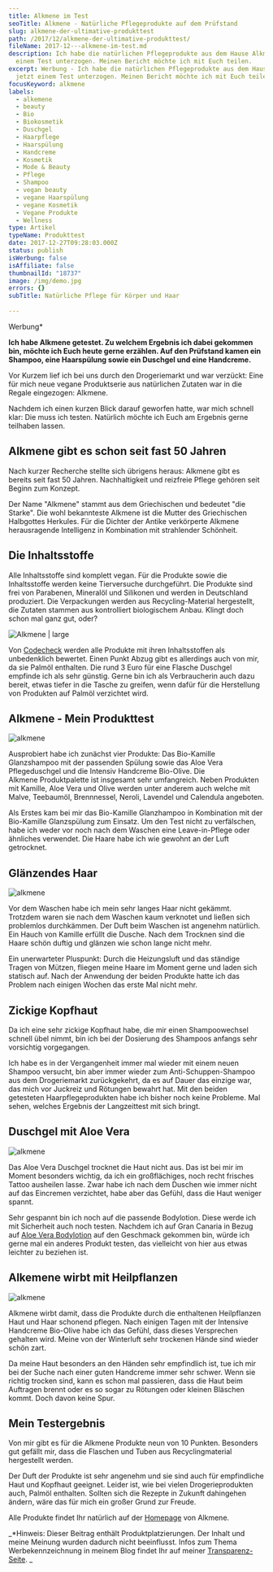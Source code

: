 ```yaml
---
title: Alkmene im Test
seoTitle: Alkmene - Natürliche Pflegeprodukte auf dem Prüfstand
slug: alkmene-der-ultimative-produkttest
path: /2017/12/alkmene-der-ultimative-produkttest/
fileName: 2017-12---alkmene-im-test.md
description: Ich habe die natürlichen Pflegeprodukte aus dem Hause Alkmene jetzt
  einem Test unterzogen. Meinen Bericht möchte ich mit Euch teilen.
excerpt: Werbung - Ich habe die natürlichen Pflegeprodukte aus dem Hause Alkmene
  jetzt einem Test unterzogen. Meinen Bericht möchte ich mit Euch teilen.
focusKeyword: alkmene
labels:
  - alkemene
  - beauty
  - Bio
  - Biokosmetik
  - Duschgel
  - Haarpflege
  - Haarspülung
  - Handcreme
  - Kosmetik
  - Mode & Beauty
  - Pflege
  - Shampoo
  - vegan beauty
  - vegane Haarspülung
  - vegane Kosmetik
  - Vegane Produkte
  - Wellness
type: Artikel
typeName: Produkttest
date: 2017-12-27T09:28:03.000Z
status: publish
isWerbung: false
isAffiliate: false
thumbnailId: "18737"
image: /img/demo.jpg
errors: {}
subTitle: Natürliche Pflege für Körper und Haar
  
---
```


Werbung\*

**Ich habe Alkmene getestet. Zu welchem Ergebnis ich dabei gekommen bin, möchte
ich Euch heute gerne erzählen. Auf den Prüfstand kamen ein Shampoo, eine
Haarspülung sowie ein Duschgel und eine Handcreme.**

Vor Kurzem lief ich bei uns durch den Drogeriemarkt und war verzückt: Eine für
mich neue vegane Produktserie aus natürlichen Zutaten war in die Regale
eingezogen: Alkmene.

Nachdem ich einen kurzen Blick darauf geworfen hatte, war mich schnell klar: Die
muss ich testen. Natürlich möchte ich Euch am Ergebnis gerne teilhaben lassen.

## Alkmene gibt es schon seit fast 50 Jahren

Nach kurzer Recherche stellte sich übrigens heraus: Alkmene gibt es bereits seit
fast 50 Jahren. Nachhaltigkeit und reizfreie Pflege gehören seit Beginn zum
Konzept.

Der Name "Alkmene" stammt aus dem Griechischen und bedeutet "die Starke". Die
wohl bekannteste Alkmene ist die Mutter des Griechischen Halbgottes Herkules.
Für die Dichter der Antike verkörperte Alkmene herausragende Intelligenz in
Kombination mit strahlender Schönheit.

## Die Inhaltsstoffe

Alle Inhaltsstoffe sind komplett vegan. Für die Produkte sowie die Inhaltsstoffe
werden keine Tierversuche durchgeführt. Die Produkte sind frei von Parabenen,
Mineralöl und Silikonen und werden in Deutschland produziert. Die Verpackungen
werden aus Recycling-Material hergestellt, die Zutaten stammen aus kontrolliert
biologischem Anbau. Klingt doch schon mal ganz gut, oder?

![Alkmene | large](http://cardamonchai.com/wp-content/uploads/2017/12/Alkmene-520x191.png)

Von [Codecheck](https://www.codecheck.info/product.search?q=alkmene&OK=Suchen)
werden alle Produkte mit ihren Inhaltsstoffen als unbedenklich bewertet. Einen
Punkt Abzug gibt es allerdings auch von mir, da sie Palmöl enthalten. Die rund 3
Euro für eine Flasche Duschgel empfinde ich als sehr günstig. Gerne bin ich als
Verbraucherin auch dazu bereit, etwas tiefer in die Tasche zu greifen, wenn
dafür für die Herstellung von Produkten auf Palmöl verzichtet wird.

## Alkmene - Mein Produkttest

![alkmene](http://cardamonchai.com/wp-content/uploads/2017/12/DSC01977_0__A5.6_T1-40s-1-300x300.jpg)

Ausprobiert habe ich zunächst vier Produkte: Das Bio-Kamille Glanzshampoo mit
der passenden Spülung sowie das Aloe Vera Pflegeduschgel und die Intensiv
Handcreme Bio-Olive. Die Alkmene Produktpalette ist insgesamt sehr umfangreich.
Neben Produkten mit Kamille, Aloe Vera und Olive werden unter anderem auch
welche mit Malve, Teebaumöl, Brennnessel, Neroli, Lavendel und Calendula
angeboten.

Als Erstes kam bei mir das Bio-Kamille Glanzhampoo in Kombination mit der
Bio-Kamille Glanzspülung zum Einsatz. Um den Test nicht zu verfälschen, habe ich
weder vor noch nach dem Waschen eine Leave-in-Pflege oder ähnliches verwendet.
Die Haare habe ich wie gewohnt an der Luft getrocknet.

## Glänzendes Haar

![alkmene](http://cardamonchai.com/wp-content/uploads/2017/12/DSC01980_0__A5.6_T1-50s-1-300x300.jpg)

Vor dem Waschen habe ich mein sehr langes Haar nicht gekämmt. Trotzdem waren sie
nach dem Waschen kaum verknotet und ließen sich problemlos durchkämmen. Der Duft
beim Waschen ist angenehm natürlich. Ein Hauch von Kamille erfüllt die Dusche.
Nach dem Trocknen sind die Haare schön duftig und glänzen wie schon lange nicht
mehr.

Ein unerwarteter Pluspunkt: Durch die Heizungsluft und das ständige Tragen von
Mützen, fliegen meine Haare im Moment gerne und laden sich statisch auf. Nach
der Anwendung der beiden Produkte hatte ich das Problem nach einigen Wochen das
erste Mal nicht mehr.

## Zickige Kopfhaut

Da ich eine sehr zickige Kopfhaut habe, die mir einen Shampoowechsel schnell
übel nimmt, bin ich bei der Dosierung des Shampoos anfangs sehr vorsichtig
vorgegangen.

Ich habe es in der Vergangenheit immer mal wieder mit einem neuen Shampoo
versucht, bin aber immer wieder zum Anti-Schuppen-Shampoo aus dem Drogeriemarkt
zurückgekehrt, da es auf Dauer das einzige war, das mich vor Juckreiz und
Rötungen bewahrt hat. Mit den beiden getesteten Haarpflegeprodukten habe ich
bisher noch keine Probleme. Mal sehen, welches Ergebnis der Langzeittest mit
sich bringt.

## Duschgel mit Aloe Vera

![alkmene](http://cardamonchai.com/wp-content/uploads/2017/12/DSC01976_0__A5.6_T1-40s-1-300x300.jpg)

Das Aloe Vera Duschgel trocknet die Haut nicht aus. Das ist bei mir im Moment
besonders wichtig, da ich ein großflächiges, noch recht frisches Tattoo
ausheilen lasse. Zwar habe ich nach dem Duschen wie immer nicht auf das
Eincremen verzichtet, habe aber das Gefühl, dass die Haut weniger spannt.

Sehr gespannt bin ich noch auf die passende Bodylotion. Diese werde ich mit
Sicherheit auch noch testen. Nachdem ich auf Gran Canaria in Bezug auf
[Aloe Vera Bodylotion](/2017/05/vegan-auf-gran-canaria/) auf den Geschmack
gekommen bin, würde ich gerne mal ein anderes Produkt testen, das vielleicht von
hier aus etwas leichter zu beziehen ist.

## Alkemene wirbt mit Heilpflanzen

![alkmene](http://cardamonchai.com/wp-content/uploads/2017/12/DSC01982_0__A5.6_T1-60s-1-300x300.jpg)

Alkmene wirbt damit, dass die Produkte durch die enthaltenen Heilpflanzen Haut
und Haar schonend pflegen. Nach einigen Tagen mit der Intensive Handcreme
Bio-Olive habe ich das Gefühl, dass dieses Versprechen gehalten wird. Meine von
der Winterluft sehr trockenen Hände sind wieder schön zart.

Da meine Haut besonders an den Händen sehr empfindlich ist, tue ich mir bei der
Suche nach einer guten Handcreme immer sehr schwer. Wenn sie richtig trocken
sind, kann es schon mal passieren, dass die Haut beim Auftragen brennt oder es
so sogar zu Rötungen oder kleinen Bläschen kommt. Doch davon keine Spur.

## Mein Testergebnis

Von mir gibt es für die Alkmene Produkte neun von 10 Punkten. Besonders gut
gefällt mir, dass die Flaschen und Tuben aus Recyclingmaterial hergestellt
werden.

Der Duft der Produkte ist sehr angenehm und sie sind auch für empfindliche Haut
und Kopfhaut geeignet. Leider ist, wie bei vielen Drogerieprodukten auch, Palmöl
enthalten. Sollten sich die Rezepte in Zukunft dahingehen ändern, wäre das für
mich ein großer Grund zur Freude.

Alle Produkte findet Ihr natürlich auf der
[Homepage](http://alkmene.de/produkte/) von Alkmene.

_\*Hinweis: Dieser Beitrag enthält Produktplatzierungen. Der Inhalt und meine
Meinung wurden dadurch nicht beeinflusst. Infos zum Thema Werbekennzeichnung in
meinem Blog findet Ihr auf meiner [Transparenz-Seite](/werbung/). _

  